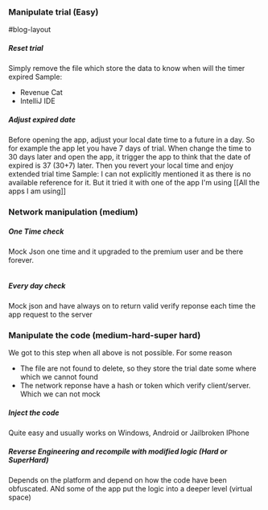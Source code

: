### Manipulate trial (Easy)
#blog-layout 
##### Reset trial
Simply remove the file which store the data to know when will the timer expired
Sample:
+ Revenue Cat
+ IntelliJ IDE
##### Adjust expired date
Before opening the app, adjust your local date time to a future in a day. So for example the app let you have 7 days of trial. When change the time to 30 days later and open the app, it trigger the app to think that the date of expired is 37 (30+7) later. Then you revert your local time and enjoy extended trial time
Sample: I can not explicitly mentioned it as there is no available reference for it. But it tried it with one of the app I'm using [[All the apps I am using]]
### Network manipulation (medium)
##### One Time check
Mock Json one time and it upgraded to the premium user and be there forever.
```Sample code of MITM
```
##### Every day check
Mock json and have always on to return valid verify reponse each time the app request to the server

### Manipulate the code (medium-hard-super hard)
We got to this step when all above is not possible. For some reason
+ The file are not found to delete, so they store the trial date some where which we cannot found
+ The network reponse have a hash or token which verify client/server. Which we can not mock
##### Inject the code
Quite easy and usually works on Windows, Android or Jailbroken IPhone
##### Reverse Engineering and recompile with modified logic (Hard or SuperHard)
Depends on the platform and depend on how the code have been obfuscated.
ANd some of the app put the logic into a deeper level (virtual space)